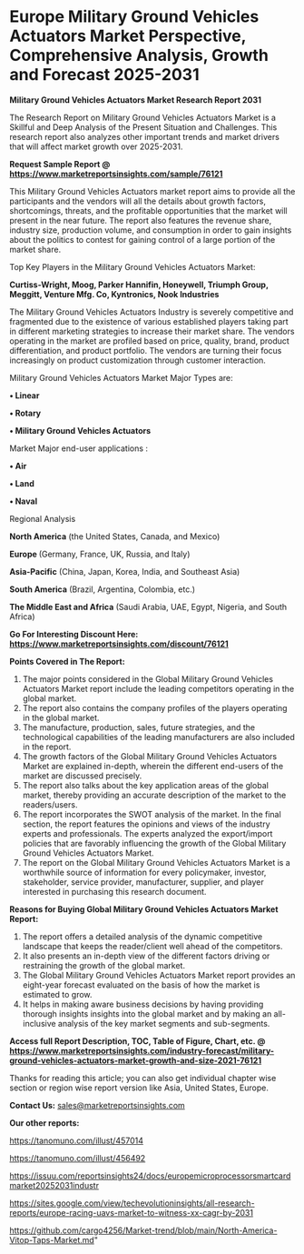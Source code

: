 # Europe Military Ground Vehicles Actuators Market Perspective, Comprehensive Analysis, Growth and Forecast 2025-2031

<strong>Military Ground Vehicles Actuators Market Research Report 2031</strong>

The Research Report on Military Ground Vehicles Actuators Market is a Skillful and Deep Analysis of the Present Situation and Challenges. This research report also analyzes other important trends and market drivers that will affect market growth over 2025-2031.

<strong>Request Sample Report @ <a href=https://www.marketreportsinsights.com/sample/76121>https://www.marketreportsinsights.com/sample/76121</a></strong>

This Military Ground Vehicles Actuators market report aims to provide all the participants and the vendors will all the details about growth factors, shortcomings, threats, and the profitable opportunities that the market will present in the near future. The report also features the revenue share, industry size, production volume, and consumption in order to gain insights about the politics to contest for gaining control of a large portion of the market share.

Top Key Players in the Military Ground Vehicles Actuators Market:

<strong>Curtiss-Wright, Moog, Parker Hannifin, Honeywell, Triumph Group, Meggitt, Venture Mfg. Co, Kyntronics, Nook Industries</strong>

The Military Ground Vehicles Actuators Industry is severely competitive and fragmented due to the existence of various established players taking part in different marketing strategies to increase their market share. The vendors operating in the market are profiled based on price, quality, brand, product differentiation, and product portfolio. The vendors are turning their focus increasingly on product customization through customer interaction.

Military Ground Vehicles Actuators Market Major Types are:

<strong>• Linear

• Rotary

• Military Ground Vehicles Actuators</strong>

Market Major end-user applications :

<strong>• Air

• Land

• Naval</strong>

Regional Analysis

</u><strong><b>North America</b></strong> (the United States, Canada, and Mexico)

<strong><b>Europe </b></strong>(Germany, France, UK, Russia, and Italy)

<strong><b>Asia-Pacific</b></strong> (China, Japan, Korea, India, and Southeast Asia)

<strong><b>South America</b></strong> (Brazil, Argentina, Colombia, etc.)

<strong><b>The Middle East and Africa</b></strong> (Saudi Arabia, UAE, Egypt, Nigeria, and South Africa)

<strong>Go For Interesting Discount Here: <a href=https://www.marketreportsinsights.com/discount/76121>https://www.marketreportsinsights.com/discount/76121</a></strong>

<strong>Points Covered in The Report:</strong>
<ol>
  <li>The major points considered in the Global Military Ground Vehicles Actuators Market report include the leading competitors operating in the global market.</li>
  <li>The report also contains the company profiles of the players operating in the global market.</li>
  <li>The manufacture, production, sales, future strategies, and the technological capabilities of the leading manufacturers are also included in the report.</li>
  <li>The growth factors of the Global Military Ground Vehicles Actuators Market are explained in-depth, wherein the different end-users of the market are discussed precisely.</li>
  <li>The report also talks about the key application areas of the global market, thereby providing an accurate description of the market to the readers/users.</li>
  <li>The report incorporates the SWOT analysis of the market. In the final section, the report features the opinions and views of the industry experts and professionals. The experts analyzed the export/import policies that are favorably influencing the growth of the Global Military Ground Vehicles Actuators Market.</li>
  <li>The report on the Global Military Ground Vehicles Actuators Market is a worthwhile source of information for every policymaker, investor, stakeholder, service provider, manufacturer, supplier, and player interested in purchasing this research document.</li>
</ol>
<strong>Reasons for Buying Global Military Ground Vehicles Actuators Market Report:</strong>

<ol>
  <li>The report offers a detailed analysis of the dynamic competitive landscape that keeps the reader/client well ahead of the competitors.</li>
  <li>It also presents an in-depth view of the different factors driving or restraining the growth of the global market.</li>
  <li>The Global Military Ground Vehicles Actuators Market report provides an eight-year forecast evaluated on the basis of how the market is estimated to grow.</li>
  <li>It helps in making aware business decisions by having providing thorough insights insights into the global market and by making an all-inclusive analysis of the key market segments and sub-segments.</li>
</ol>
<strong>Access full Report Description, TOC, Table of Figure, Chart, etc. @ <a href=https://www.marketreportsinsights.com/industry-forecast/military-ground-vehicles-actuators-market-growth-and-size-2021-76121>https://www.marketreportsinsights.com/industry-forecast/military-ground-vehicles-actuators-market-growth-and-size-2021-76121</a></strong>


Thanks for reading this article; you can also get individual chapter wise section or region wise report version like Asia, United States, Europe.

<strong>Contact Us:</strong>
sales@marketreportsinsights.com

<strong>Our other reports:</strong>

<a href=https://tanomuno.com/illust/457014>https://tanomuno.com/illust/457014</a>

<a href=https://tanomuno.com/illust/456492>https://tanomuno.com/illust/456492</a>

<a href=https://issuu.com/reportsinsights24/docs/europemicroprocessorsmartcardmarket20252031industr>https://issuu.com/reportsinsights24/docs/europemicroprocessorsmartcardmarket20252031industr</a>

<a href=https://sites.google.com/view/techevolutioninsights/all-research-reports/europe-racing-uavs-market-to-witness-xx-cagr-by-2031>https://sites.google.com/view/techevolutioninsights/all-research-reports/europe-racing-uavs-market-to-witness-xx-cagr-by-2031</a>

<a href=https://github.com/cargo4256/Market-trend/blob/main/North-America-Vitop-Taps-Market.md>https://github.com/cargo4256/Market-trend/blob/main/North-America-Vitop-Taps-Market.md</a>"
